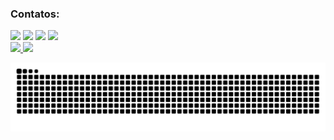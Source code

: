 ### Contatos:

<div>
<a href="https://instagram.com/kayky.jpg" target="_blank"><img src="https://img.shields.io/badge/-Instagram-%23E4405F?style=for-the-badge&logo=instagram&logoColor=white" target="_blank"></a>
<a href="https://www.twitch.tv/blackburn060" target="_blank"><img src="https://img.shields.io/badge/Twitch-9146FF?style=for-the-badge&logo=twitch&logoColor=white" target="_blank"></a>
<a href = mailto:contato@sr.kayky.martins@gmail.com><img src="https://img.shields.io/badge/Gmail-D14836?style=for-the-badge&logo=gmail&logoColor=white" target="_blank"></a>
<a href="https://www.linkedin.com/in/kayky-martins-pereira-8297ab206" target="_blank"><img src="https://img.shields.io/badge/-LinkedIn-%230077B5?style=for-the-badge&logo=linkedin&logoColor=white" target="_blank"></a>   
</div>

<div>
<a href="https://github.com/Blackburn060">
<img height="150px" src="https://github-readme-stats.vercel.app/api/top-langs/?username=Blackburn060&layout=compact&langs_count=7&theme=dracula"/>
<img height="150px" src="https://github-readme-stats.vercel.app/api?username=Blackburn060&show_icons=true&theme=dracula&include_all_commits=true&count_private=true"/>
</div>

![Snake animation](https://github.com/Blackburn060/Blackburn060/blob/output/github-contribution-grid-snake.svg)
